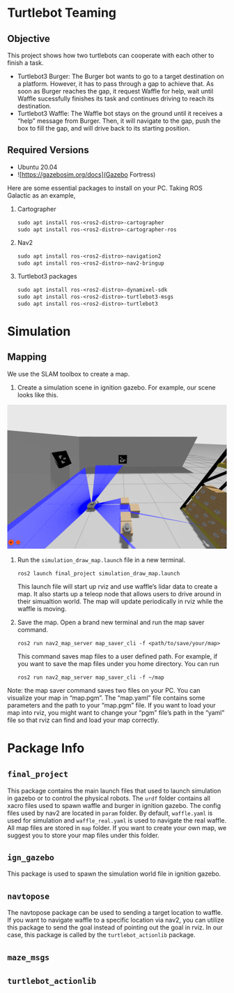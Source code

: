 
# Turtlebot Teaming 

## Objective 

This project shows how two turtlebots can cooperate with each other to finish a task.

- Turtlebot3 Burger: The Burger bot wants to go to a target destination on a platform. However, it has to pass through a gap to achieve that. As soon as Burger reaches the gap, it request Waffle for help, wait until Waffle sucessfully finishes its task and continues driving to reach its destination.
- Turtlebot3 Waffle: The Waffle bot stays on the ground until it receives a “help” message from Burger. Then, it will navigate to the gap, push the box to fill the gap, and will drive back to its starting position.
![]()
## Required Versions
- Ubuntu 20.04 
- ![https://gazebosim.org/docs](Gazebo Fortress)

Here are some essential packages to install on your PC. Taking ROS Galactic as an example,

1.  Cartographer
    
        sudo apt install ros-<ros2-distro>-cartographer
        sudo apt install ros-<ros2-distro>-cartographer-ros
2.  Nav2
    
        sudo apt install ros-<ros2-distro>-navigation2
        sudo apt install ros-<ros2-distro>-nav2-bringup
3.  Turtlebot3 packages
    
        sudo apt install ros-<ros2-distro>-dynamixel-sdk
        sudo apt install ros-<ros2-distro>-turtlebot3-msgs
        sudo apt install ros-<ros2-distro>-turtlebot3


<a id="orgaf70f3c"></a>

# Simulation


<a id="org8390ab9"></a>

## Mapping

We use the SLAM toolbox to create a map.

1.  Create a simulation scene in ignition gazebo. For example, our scene looks like this.

![img](/docs/sim_gazebo.png "Simulation Opening in ignition Gazebo")

1.  Run the `simulation_draw_map.launch` file in a new terminal.
    
        ros2 launch final_project simulation_draw_map.launch
    
    This launch file will start up rviz and use waffle&rsquo;s lidar data to create a map. It also starts up a teleop node that allows users to drive around in their simualtion world. The map will update periodically in rviz while the waffle is moving.
2.  Save the map. Open a brand new terminal and run the map saver command.
    
        ros2 run nav2_map_server map_saver_cli -f <path/to/save/your/map>
    
    This command saves map files to a user defined path. For example, if you want to save the map files under you home directory. You can run
    
        ros2 run nav2_map_server map_saver_cli -f ~/map

Note: the map saver command saves two files on your PC. You can visualize your map in &ldquo;map.pgm&rdquo;. The &ldquo;map.yaml&rdquo; file contains some parameters and the path to your &ldquo;map.pgm&rdquo; file. If you want to load your map into rviz, you might want to change your &ldquo;pgm&rdquo; file&rsquo;s path in the &ldquo;yaml&rdquo; file so that rviz can find and load your map correctly.


<a id="org023e5b6"></a>

# Package Info


<a id="orge4f9dd4"></a>

## `final_project`

This package contains the main launch files that used to launch simulation in gazebo or to control the physical robots. The `urdf` folder contains all xacro files used to spawn waffle and burger in ignition gazebo. The config files used by nav2 are located in `param` folder. By default, `waffle.yaml` is used for simulation and `waffle_real.yaml` is used to navigate the real waffle. All map files are stored in `map` folder. If you want to create your own map, we suggest you to store your map files under this folder.


<a id="org80e2732"></a>

## `ign_gazebo`

This package is used to spawn the simulation world file in ignition gazebo.


<a id="org03d4ac7"></a>

## `navtopose`

The navtopose package can be used to sending a target location to waffle. If you want to navigate waffle to a specific location via nav2, you can utilize this package to send the goal instead of pointing out the goal in rviz. In our case, this package is called by the `turtlebot_actionlib` package.


<a id="org6a36af1"></a>

## `maze_msgs`


<a id="orga050abb"></a>

## `turtlebot_actionlib`

